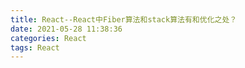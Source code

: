 ```yaml
---
title: React--React中Fiber算法和stack算法有和优化之处？
date: 2021-05-28 11:38:36
categories: React
tags: React
---
```

